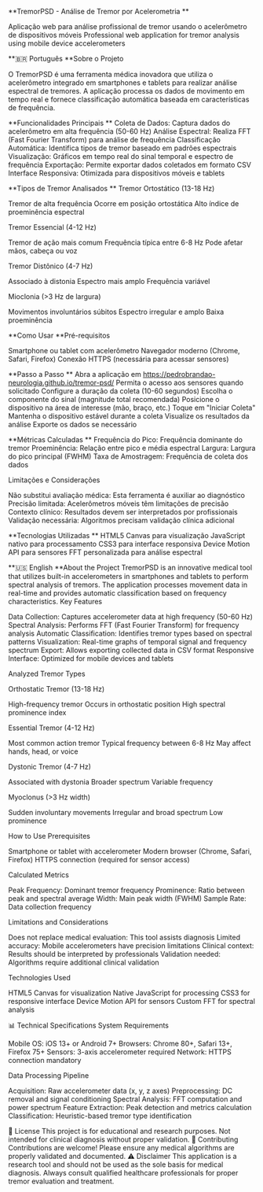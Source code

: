 **TremorPSD - Análise de Tremor por Acelerometria
**

Aplicação web para análise profissional de tremor usando o acelerômetro de dispositivos móveis
Professional web application for tremor analysis using mobile device accelerometers

**🇧🇷 Português
**Sobre o Projeto

O TremorPSD é uma ferramenta médica inovadora que utiliza o acelerômetro integrado em smartphones e tablets para realizar análise espectral de tremores. A aplicação processa os dados de movimento em tempo real e fornece classificação automática baseada em características de frequência.

**Funcionalidades Principais
**
Coleta de Dados: Captura dados do acelerômetro em alta frequência (50-60 Hz)
Análise Espectral: Realiza FFT (Fast Fourier Transform) para análise de frequência
Classificação Automática: Identifica tipos de tremor baseado em padrões espectrais
Visualização: Gráficos em tempo real do sinal temporal e espectro de frequência
Exportação: Permite exportar dados coletados em formato CSV
Interface Responsiva: Otimizada para dispositivos móveis e tablets

**Tipos de Tremor Analisados
**
Tremor Ortostático (13-18 Hz)

Tremor de alta frequência
Ocorre em posição ortostática
Alto índice de proeminência espectral


Tremor Essencial (4-12 Hz)

Tremor de ação mais comum
Frequência típica entre 6-8 Hz
Pode afetar mãos, cabeça ou voz


Tremor Distônico (4-7 Hz)

Associado à distonia
Espectro mais amplo
Frequência variável


Mioclonia (>3 Hz de largura)

Movimentos involuntários súbitos
Espectro irregular e amplo
Baixa proeminência



**Como Usar
**Pré-requisitos

Smartphone ou tablet com acelerômetro
Navegador moderno (Chrome, Safari, Firefox)
Conexão HTTPS (necessária para acessar sensores)

**Passo a Passo
**
Abra a aplicação em https://pedrobrandao-neurologia.github.io/tremor-psd/
Permita o acesso aos sensores quando solicitado
Configure a duração da coleta (10-60 segundos)
Escolha o componente do sinal (magnitude total recomendada)
Posicione o dispositivo na área de interesse (mão, braço, etc.)
Toque em "Iniciar Coleta"
Mantenha o dispositivo estável durante a coleta
Visualize os resultados da análise
Exporte os dados se necessário

**Métricas Calculadas
**
Frequência do Pico: Frequência dominante do tremor
Proeminência: Relação entre pico e média espectral
Largura: Largura do pico principal (FWHM)
Taxa de Amostragem: Frequência de coleta dos dados


Limitações e Considerações

Não substitui avaliação médica: Esta ferramenta é auxiliar ao diagnóstico
Precisão limitada: Acelerômetros móveis têm limitações de precisão
Contexto clínico: Resultados devem ser interpretados por profissionais
Validação necessária: Algoritmos precisam validação clínica adicional

**Tecnologias Utilizadas
**
HTML5 Canvas para visualização
JavaScript nativo para processamento
CSS3 para interface responsiva
Device Motion API para sensores
FFT personalizada para análise espectral


**🇺🇸 English
**About the Project
TremorPSD is an innovative medical tool that utilizes built-in accelerometers in smartphones and tablets to perform spectral analysis of tremors. The application processes movement data in real-time and provides automatic classification based on frequency characteristics.
Key Features

Data Collection: Captures accelerometer data at high frequency (50-60 Hz)
Spectral Analysis: Performs FFT (Fast Fourier Transform) for frequency analysis
Automatic Classification: Identifies tremor types based on spectral patterns
Visualization: Real-time graphs of temporal signal and frequency spectrum
Export: Allows exporting collected data in CSV format
Responsive Interface: Optimized for mobile devices and tablets

Analyzed Tremor Types

Orthostatic Tremor (13-18 Hz)

High-frequency tremor
Occurs in orthostatic position
High spectral prominence index


Essential Tremor (4-12 Hz)

Most common action tremor
Typical frequency between 6-8 Hz
May affect hands, head, or voice


Dystonic Tremor (4-7 Hz)

Associated with dystonia
Broader spectrum
Variable frequency


Myoclonus (>3 Hz width)

Sudden involuntary movements
Irregular and broad spectrum
Low prominence



How to Use
Prerequisites

Smartphone or tablet with accelerometer
Modern browser (Chrome, Safari, Firefox)
HTTPS connection (required for sensor access)


Calculated Metrics

Peak Frequency: Dominant tremor frequency
Prominence: Ratio between peak and spectral average
Width: Main peak width (FWHM)
Sample Rate: Data collection frequency


Limitations and Considerations

Does not replace medical evaluation: This tool assists diagnosis
Limited accuracy: Mobile accelerometers have precision limitations
Clinical context: Results should be interpreted by professionals
Validation needed: Algorithms require additional clinical validation

Technologies Used

HTML5 Canvas for visualization
Native JavaScript for processing
CSS3 for responsive interface
Device Motion API for sensors
Custom FFT for spectral analysis


📊 Technical Specifications
System Requirements

Mobile OS: iOS 13+ or Android 7+
Browsers: Chrome 80+, Safari 13+, Firefox 75+
Sensors: 3-axis accelerometer required
Network: HTTPS connection mandatory

Data Processing Pipeline

Acquisition: Raw accelerometer data (x, y, z axes)
Preprocessing: DC removal and signal conditioning
Spectral Analysis: FFT computation and power spectrum
Feature Extraction: Peak detection and metrics calculation
Classification: Heuristic-based tremor type identification

📄 License
This project is for educational and research purposes. Not intended for clinical diagnosis without proper validation.
🤝 Contributing
Contributions are welcome! Please ensure any medical algorithms are properly validated and documented.
⚠️ Disclaimer
This application is a research tool and should not be used as the sole basis for medical diagnosis. Always consult qualified healthcare professionals for proper tremor evaluation and treatment.
